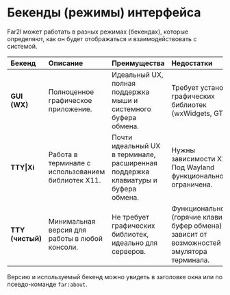 # Бекенды (режимы) интерфейса

Far2l может работать в разных режимах (бекендах), которые определяют, как он будет отображаться и взаимодействовать с системой.

| Бекенд | Описание | Преимущества | Недостатки |
| :--- | :--- | :--- | :--- |
| **GUI (WX)** | Полноценное графическое приложение. | Идеальный UX, полная поддержка мыши и системного буфера обмена. | Требует установки графических библиотек (wxWidgets, GTK). |
| **TTY\|Xi** | Работа в терминале с использованием библиотек X11. | Почти идеальный UX в терминале, расширенная поддержка клавиатуры и буфера обмена. | Нужны зависимости X11. Под Wayland функциональность ограничена. |
| **TTY (чистый)** | Минимальная версия для работы в любой консоли. | Не требует графических библиотек, идеально для серверов. | Функциональность (горячие клавиши, буфер обмена) зависит от возможностей эмулятора терминала. |

Версию и используемый бекенд можно увидеть в заголовке окна или по псевдо-команде `far:about`.